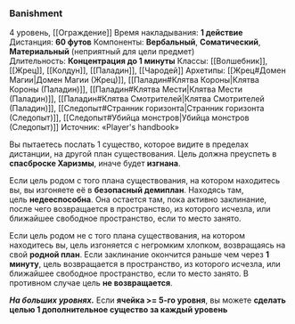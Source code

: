 ### Banishment
4 уровень, [[Ограждение]]
Время накладывания: **1 действие**
Дистанция: **60 футов**
Компоненты: **Вербальный**, **Соматический**, **Материальный** (неприятный для цели предмет)
Длительность: **Концентрация до 1 минуты**
Классы: [[Волшебник]], [[Жрец]], [[Колдун]], [[Паладин]], [[Чародей]]
Архетипы: [[Жрец#Домен Магии|Домен Магии (Жрец)]], [[Паладин#Клятва Короны|Клятва Короны (Паладин)]], [[Паладин#Клятва Мести|Клятва Мести (Паладин)]], [[Паладин#Клятва Смотрителей|Клятва Смотрителей (Паладин)]], [[Следопыт#Странник горизонта|Странник горизонта (Следопыт)]], [[Следопыт#Убийца монстров|Убийца монстров (Следопыт)]]
Источник: «Player's handbook»

Вы пытаетесь послать 1 существо, которое видите в пределах дистанции, на другой план существования. Цель должна преуспеть в **спасброске Харизмы**, иначе будет **изгнана**.

Если цель родом с того плана существования, на котором находитесь вы, вы изгоняете её в **безопасный демиплан**. Находясь там, цель **недееспособна**. Она остается там, пока активно заклинание, после чего возвращается в пространство, из которого исчезла, или ближайшее свободное пространство, если то место занято.

Если цель родом не с того плана существования, на котором находитесь вы, цель изгоняется с негромким хлопком, возвращаясь на свой **родной план**. Если заклинание окончится раньше чем через **1 минуту**, цель возвращается в пространство, из которого исчезла, или ближайшее свободное пространство, если то место занято. В противном случае цель **не возвращается**.

**_На больших уровнях._** Если **ячейка >= 5-го уровня**, вы можете **сделать целью 1 дополнительное существо за каждый уровень**